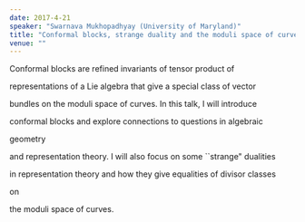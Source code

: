 ```yaml
---
date: 2017-4-21
speaker: "Swarnava Mukhopadhyay (University of Maryland)"
title: "Conformal blocks, strange duality and the moduli space of curves."
venue: ""
---
```

Conformal blocks are refined invariants of tensor product of

representations of a Lie algebra that give a special class of vector

bundles on the moduli space of curves. In this talk, I will introduce

conformal blocks and explore connections to questions in algebraic

geometry

and representation theory. I will also focus on some ``strange" dualities

in representation theory and how they give equalities of divisor classes

on

the moduli space of curves.
